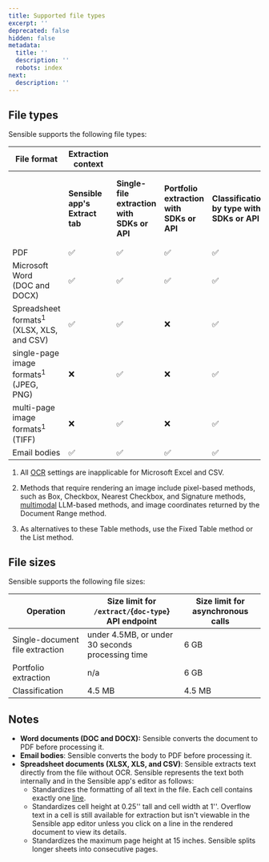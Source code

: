 ```yaml
---
title: Supported file types
excerpt: ''
deprecated: false
hidden: false
metadata:
  title: ''
  description: ''
  robots: index
next:
  description: ''
---
```

## File types

Sensible supports the following file types:

| File format | Extraction context | | | | | Extraction method | | |
|---------|---------|---------|---------|---------|---------|---------|---------|---------|
| | **Sensible app's Extract tab** | **Single-file extraction with SDKs or API** | **Portfolio extraction with SDKs or API** | **Classification by type with SDKs or API** | | **Methods that require rendering non-text image pixels<sup>2</sup>** | **NLP Table method,<br/>Fixed Table method<sup>3</sup>** | **Extraction of text that requires OCR** |
| PDF | ✅ | ✅ | ✅ | ✅ | | ✅ | ✅ | ✅ |
| Microsoft Word<br/> (DOC and DOCX) | ✅ | ✅ | ✅ | ✅ | | ✅ | ✅ | ✅ |
| Spreadsheet formats<sup>1</sup><br/>(XLSX, XLS, and CSV) | ✅ | ✅ | ❌ | ✅ | | ❌ | ❌ | ❌ |
| single-page image formats<sup>1</sup><br/> (JPEG, PNG) | ❌ | ✅ | ❌ | ✅ | | ✅ | ✅ | ✅ |
| multi-page image formats<sup>1</sup><br/> (TIFF) | ❌ | ✅ | ❌ | ✅ | | ❌ | ❌ | ✅ |
| Email bodies | ✅ | ✅ | ✅ | ✅ | ✅ | ✅ | ✅ | ✅ |

1. All [OCR](doc:ocr) settings are inapplicable for Microsoft Excel and CSV.

2. Methods that require rendering an image include pixel-based methods, such as Box, Checkbox, Nearest Checkbox, and Signature methods, [multimodal](doc:query-group#parameters) LLM-based methods, and image coordinates returned by the Document Range method.

3. As alternatives to these Table methods, use the Fixed Table method or the List method.

## File sizes

Sensible supports the following file sizes:

| Operation              | Size limit for `/extract/`{`doc-type`} API endpoint                | Size limit for asynchronous calls |
| ---------------------- | ------------------------------------------------ | ----------------------- |
| Single-document file extraction | under 4.5MB, or under 30 seconds processing time | 6 GB                    |
| Portfolio extraction   | n/a                                              | 6 GB                    |
| Classification         | 4.5 MB                                           | 4.5 MB                  |

## Notes

- **Word documents (DOC and DOCX):** Sensible converts the document to PDF before processing it.
- **Email bodies**: Sensible converts the body to PDF before processing it.
- **Spreadsheet documents (XLSX, XLS, and CSV)**: Sensible extracts text directly from the file without OCR. Sensible represents the text both internally and in the Sensible app's editor as follows:
     - Standardizes the formatting of all text in the file. Each cell contains exactly one [line](doc:lines).
     - Standardizes cell height at 0.25'' tall and cell width at 1''. Overflow text in a cell is still available for extraction but isn't viewable in the Sensible app editor unless you click on a line in the rendered document to view its details.
     - Standardizes the maximum page height at 15 inches. Sensible splits longer sheets into consecutive pages.
